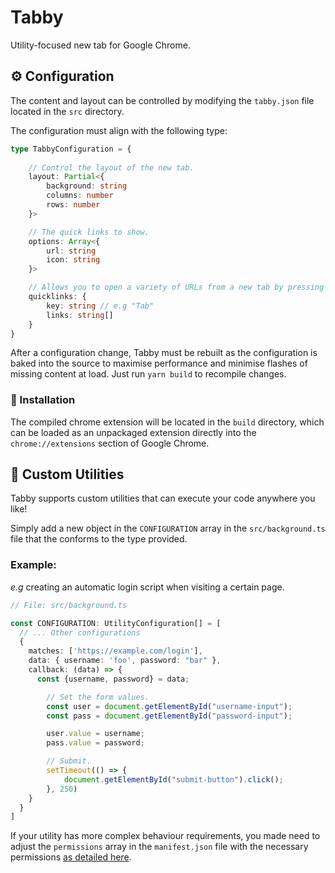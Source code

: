 # Tabby

Utility-focused new tab for Google Chrome.

## ⚙️ Configuration

The content and layout can be controlled by modifying the `tabby.json` file located in the `src` directory.

The configuration must align with the following type:

```typescript
type TabbyConfiguration = {
    
    // Control the layout of the new tab.
    layout: Partial<{
        background: string
        columns: number
        rows: number
    }>

    // The quick links to show.
    options: Array<{
        url: string
        icon: string
    }>

    // Allows you to open a variety of URLs from a new tab by pressing `key` twice.
    quicklinks: {
        key: string // e.g "Tab"
        links: string[]
    }
}
```

After a configuration change, Tabby must be rebuilt as the configuration is baked into the source to maximise performance and minimise flashes of missing content at load. Just run `yarn build` to recompile changes.

### 💾 Installation
The compiled chrome extension will be located in the `build` directory, which can be loaded as an unpackaged extension directly into the `chrome://extensions` section of Google Chrome.


## 🚀 Custom Utilities

Tabby supports custom utilities that can execute your code anywhere you like!

Simply add a new object in the `CONFIGURATION` array in the `src/background.ts` file that the conforms to the type provided.

### Example:
*e.g* creating an automatic login script when visiting a certain page.
```typescript
// File: src/background.ts

const CONFIGURATION: UtilityConfiguration[] = [
  // ... Other configurations
  {
    matches: ['https://example.com/login'],
    data: { username: 'foo', password: "bar" },
    callback: (data) => {
      const {username, password} = data;

        // Set the form values.
        const user = document.getElementById("username-input");
        const pass = document.getElementById("password-input");

        user.value = username;
        pass.value = password;

        // Submit.
        setTimeout(() => {
            document.getElementById("submit-button").click();
        }, 250)
    }
  }
]
```

If your utility has more complex behaviour requirements, you made need to adjust the `permissions` array in the `manifest.json` file with the necessary permissions [as detailed here](https://developer.chrome.com/docs/extensions/mv3/declare_permissions).